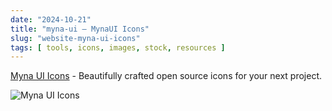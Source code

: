 ```yaml
---
date: "2024-10-21"
title: "myna-ui — MynaUI Icons"
slug: "website-myna-ui-icons"
tags: [ tools, icons, images, stock, resources ]
---
```




[Myna UI Icons][1] - Beautifully crafted open source icons for your next project.

![Myna UI Icons][2]



  [1]: https://mynaui.com/icons
  [2]: /saves/2024/10/images/myna-ui.png
